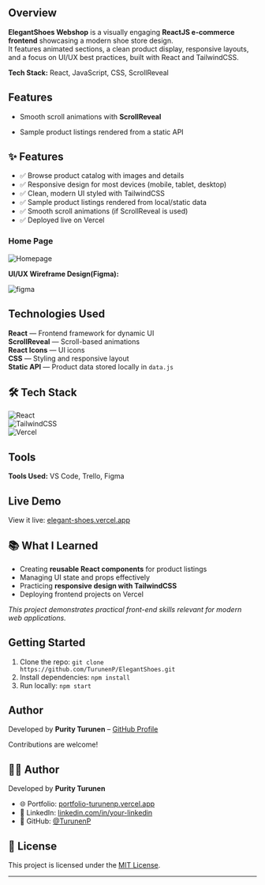 ## Overview
**ElegantShoes Webshop** is a visually engaging **ReactJS e-commerce frontend** showcasing a modern shoe store design.  
It features animated sections, a clean product display, responsive layouts, and a focus on UI/UX best practices, built with React and TailwindCSS.


**Tech Stack:** React, JavaScript, CSS, ScrollReveal



## Features
- Smooth scroll animations with **ScrollReveal**
 
- Sample product listings rendered from a static API

## ✨ Features
- ✅ Browse product catalog with images and details  
- ✅ Responsive design for most devices (mobile, tablet, desktop)  
- ✅ Clean, modern UI styled with TailwindCSS  
- ✅ Sample product listings rendered from local/static data  
- ✅ Smooth scroll animations (if ScrollReveal is used)  
- ✅ Deployed live on Vercel


### Home Page

![Homepage](https://github.com/TurunenP/Coursera_Little-Lemon-restaurant/assets/43337898/e5ada52b-1df6-4cdc-866f-49c8a2a2cd8b)

**UI/UX Wireframe Design(Figma):** 

![figma](https://github.com/TurunenP/ElegantShoes/assets/43337898/3e5b1ee1-0b75-451f-8a3c-50f88d14b35d)


## Technologies Used

**React** — Frontend framework for dynamic UI  
**ScrollReveal** — Scroll-based animations  
**React Icons** — UI icons  
**CSS** — Styling and responsive layout  
**Static API** — Product data stored locally in `data.js`

## 🛠️ Tech Stack
![React](https://img.shields.io/badge/Frontend-React-blue?logo=react)  
![TailwindCSS](https://img.shields.io/badge/Styling-TailwindCSS-38B2AC?logo=tailwind-css)  
![Vercel](https://img.shields.io/badge/Hosting-Vercel-black?logo=vercel)  

## Tools

**Tools Used:** VS Code, Trello, Figma

  
## Live Demo
View it live: [elegant-shoes.vercel.app](https://elegant-shoes.vercel.app/)

## 📚 What I Learned
- Creating **reusable React components** for product listings  
- Managing UI state and props effectively  
- Practicing **responsive design with TailwindCSS**  
- Deploying frontend projects on Vercel  

*This project demonstrates practical front-end skills relevant for modern web applications.*


## Getting Started
1. Clone the repo: `git clone https://github.com/TurunenP/ElegantShoes.git`
2. Install dependencies: `npm install`
3. Run locally: `npm start`
 

## Author
Developed by **Purity Turunen** – [GitHub Profile](https://github.com/TurunenP)

Contributions are welcome!

## 👨‍💻 Author

Developed by **Purity Turunen**  

- 🌐 Portfolio: [portfolio-turunenp.vercel.app](https://portfolio-turunenp.vercel.app)  
- 💼 LinkedIn: [linkedin.com/in/your-linkedin](https://www.linkedin.com/in/your-linkedin)  
- 🐙 GitHub: [@TurunenP](https://github.com/TurunenP)


## 📝 License

This project is licensed under the [MIT License](LICENSE).

---

```

